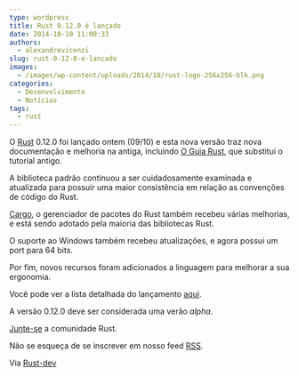 ```yaml
---
type: wordpress
title: Rust 0.12.0 é lançado
date: 2014-10-10 11:00:33
authors:
  - alexandrevicenzi
slug: rust-0-12-0-e-lancado
images:
  - /images/wp-content/uploads/2014/10/rust-logo-256x256-blk.png
categories:
  - Desenvolvimento
  - Notícias
tags:
  - rust
---
```


O <a href="http://www.rust-lang.org/">Rust</a> 0.12.0 foi lançado ontem (09/10) e esta nova versão traz nova documentação e melhoria na antiga, incluindo <a href="http://doc.rust-lang.org/guide.html">O Guia Rust</a>, que substitui o tutorial antigo.

A biblioteca padrão continuou a ser cuidadosamente examinada e atualizada para possuir uma maior consistência em relação as convenções de código do Rust.

<a href="http://crates.io">Cargo</a>, o gerenciador de pacotes do Rust também recebeu várias melhorias, e está sendo adotado pela maioria das bibliotecas Rust.

O suporte ao Windows também recebeu atualizações, e agora possui um port para 64 bits.

Por fim, novos recursos foram adicionados a linguagem para melhorar a sua ergonomia.

Você pode ver a lista detalhada do lançamento <a href="https://github.com/mozilla/rust/wiki/Doc-detailed-release-notes">aqui</a>.

A versão 0.12.0 deve ser considerada uma verão <i>alpha</i>.

<a href="https://github.com/mozilla/rust/wiki/Note-guide-for-new-contributors">Junte-se</a> a comunidade Rust.

Não se esqueça de se inscrever em nosso feed <a href="/?feed=atom">RSS</a>.

Via <a href="https://mail.mozilla.org/pipermail/rust-dev/2014-October/011267.html">Rust-dev</a>
